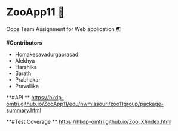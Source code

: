 # ZooApp11 :file_folder:
Oops Team Assignment for Web application :earth_asia:

**#Contributors**
* Homakesavadurgaprasad 
* Alekhya 
* Harshika 
* Sarath 
* Prabhakar
* Pravallika


**#API **
<https://hkdp-omtri.github.io/ZooApp11/edu/nwmissouri/zoo11group/package-summary.html>

**#Test Coverage **
<https://hkdp-omtri.github.io/Zoo_X/index.html>

